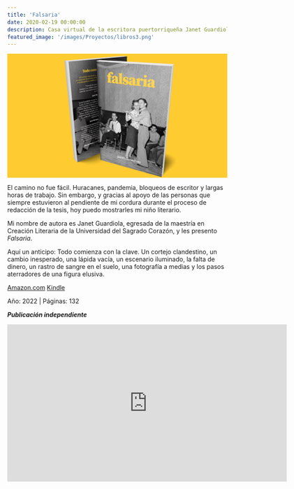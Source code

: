 ```yaml
---
title: 'Falsaria'
date: 2020-02-19 00:00:00
description: Casa virtual de la escritora puertorriqueña Janet Guardiola, autora de Falsaria.
featured_image: '/images/Proyectos/libros3.png'
---
```


<img src="/images/Proyectos/libros2.png" align="center">

<p>El camino no fue fácil. Huracanes, pandemia, bloqueos de escritor y largas horas de trabajo. Sin embargo, y gracias al apoyo de las personas que siempre estuvieron al pendiente de mi cordura durante el proceso de redacción de la tesis, hoy puedo mostrarles mi niño literario.</p>

<p>Mi nombre de autora es Janet Guardiola, egresada de la maestría en Creación Literaria de la Universidad del Sagrado Corazón, y les presento <i>Falsaria</i>.</p>

<p>Aquí un anticipo: Todo comienza con la clave. Un cortejo clandestino, un cambio inesperado, una lápida vacía, un escenario iluminado, la falta de dinero, un rastro de sangre en el suelo, una fotografía a medias y los pasos aterradores de una figura elusiva.</p>

<p><a href="https://www.amazon.com/dp/B09TYM5M4Q" class="button button--large">Amazon.com</a> <a href="https://www.amazon.com/dp/B09TWVK9T6" class="button button--large">Kindle</a></p>

<p>Año: 2022 | Páginas: 132</p>

<p><b><i>Publicación independiente</i></b></p>

<iframe width="640" height="360" src="https://www.youtube.com/embed/U06jZ1PhXsk" title="YouTube video player" frameborder="0" allow="accelerometer; autoplay; clipboard-write; encrypted-media; gyroscope; picture-in-picture" allowfullscreen></iframe>
